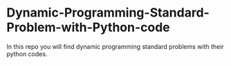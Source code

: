 # Dynamic-Programming-Standard-Problem-with-Python-code
In this repo you will find dynamic programming standard problems with their python codes.
